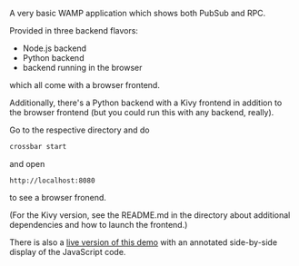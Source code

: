 A very basic WAMP application which shows both PubSub and RPC.

Provided in three backend flavors:

* Node.js backend
* Python backend
* backend running in the browser

which all come with a browser frontend.

Additionally, there's a Python backend with a Kivy frontend in addition to the browser frontend (but you could run this with any backend, really).

Go to the respective directory and do 

```sh
crossbar start
```

and open 

```
http://localhost:8080
```

to see a browser fronend.

(For the Kivy version, see the README.md in the directory about additional dependencies and how to launch the frontend.)

There is also a [live version of this demo](https://demo.crossbar.io/demo/vote/web/index.html) with an annotated side-by-side display of the JavaScript code.